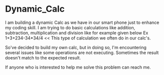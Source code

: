 # Dynamic_Calc
I am building a dynamic Calc as we have in our smart phone just to enhance my coding skill.
I am trying to do basic calculations like addition, subtraction, multiplication and division like for example given below
  Ex  1+3+234-34*34/4  << This type of calculation we often do in our calc's. 

So've decided to build my own calc, but in doing so, I'm encountering several issues like some operations are not executing.
Sometimes the result doesn't match to the expected result.

If anyone who is interested to help me solve this problem can reach me. 
